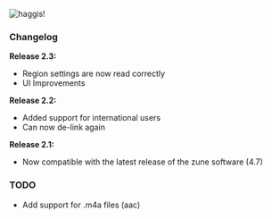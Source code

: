 ![haggis!](https://github.com/leetreveil/Zune-Social-Tagger/raw/master/docs/zunesoc2.3.PNG)


### Changelog

__Release 2.3:__

* Region settings are now read correctly
* UI Improvements

__Release 2.2:__

* Added support for international users
* Can now de-link again

__Release 2.1:__

* Now compatible with the latest release of the zune software (4.7)

### TODO

* Add support for .m4a files (aac)